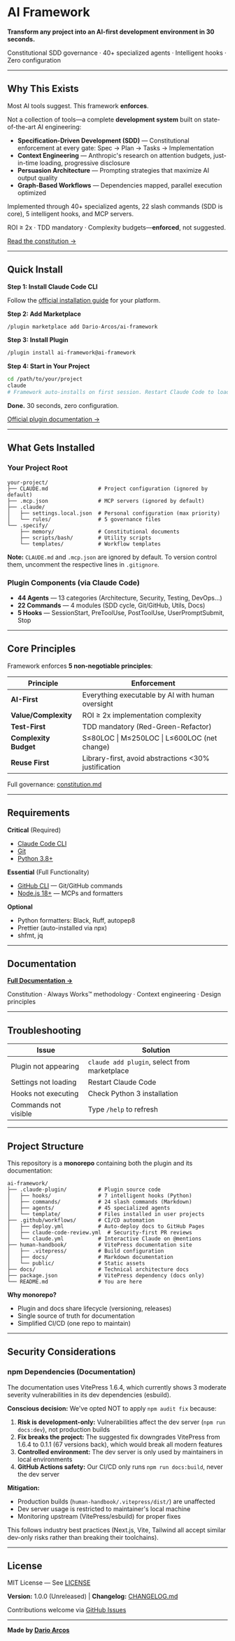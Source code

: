 # AI Framework

**Transform any project into an AI-first development environment in 30 seconds.**

Constitutional SDD governance · 40+ specialized agents · Intelligent hooks · Zero configuration

---

## Why This Exists

Most AI tools suggest. This framework **enforces**.

Not a collection of tools—a complete **development system** built on state-of-the-art AI engineering:

- **Specification-Driven Development (SDD)** — Constitutional enforcement at every gate: Spec → Plan → Tasks → Implementation
- **Context Engineering** — Anthropic's research on attention budgets, just-in-time loading, progressive disclosure
- **Persuasion Architecture** — Prompting strategies that maximize AI output quality
- **Graph-Based Workflows** — Dependencies mapped, parallel execution optimized

Implemented through 40+ specialized agents, 22 slash commands (SDD is core), 5 intelligent hooks, and MCP servers.

ROI ≥ 2x · TDD mandatory · Complexity budgets—**enforced**, not suggested.

[Read the constitution →](https://github.com/Dario-Arcos/ai-framework/blob/main/template/.specify/memory/constitution.md)

---

## Quick Install

**Step 1: Install Claude Code CLI**

Follow the [official installation guide](https://docs.claude.com/en/docs/claude-code/installation) for your platform.

**Step 2: Add Marketplace**

```bash
/plugin marketplace add Dario-Arcos/ai-framework
```

**Step 3: Install Plugin**

```bash
/plugin install ai-framework@ai-framework
```

**Step 4: Start in Your Project**

```bash
cd /path/to/your/project
claude
# Framework auto-installs on first session. Restart Claude Code to load configuration.
```

**Done.** 30 seconds, zero configuration.

[Official plugin documentation →](https://docs.claude.com/en/docs/claude-code/plugins)

---

## What Gets Installed

### Your Project Root

```
your-project/
├── CLAUDE.md                # Project configuration (ignored by default)
├── .mcp.json                # MCP servers (ignored by default)
├── .claude/
│   ├── settings.local.json  # Personal configuration (max priority)
│   └── rules/               # 5 governance files
└── .specify/
    ├── memory/              # Constitutional documents
    ├── scripts/bash/        # Utility scripts
    └── templates/           # Workflow templates
```

**Note:** `CLAUDE.md` and `.mcp.json` are ignored by default. To version control them, uncomment the respective lines in `.gitignore`.

### Plugin Components (via Claude Code)

- **44 Agents** — 13 categories (Architecture, Security, Testing, DevOps...)
- **22 Commands** — 4 modules (SDD cycle, Git/GitHub, Utils, Docs)
- **5 Hooks** — SessionStart, PreToolUse, PostToolUse, UserPromptSubmit, Stop

---

## Core Principles

Framework enforces **5 non-negotiable principles**:

| Principle             | Enforcement                                          |
| --------------------- | ---------------------------------------------------- |
| **AI-First**          | Everything executable by AI with human oversight     |
| **Value/Complexity**  | ROI ≥ 2x implementation complexity                   |
| **Test-First**        | TDD mandatory (Red-Green-Refactor)                   |
| **Complexity Budget** | S≤80LOC \| M≤250LOC \| L≤600LOC (net change)         |
| **Reuse First**       | Library-first, avoid abstractions <30% justification |

Full governance: [constitution.md](https://github.com/Dario-Arcos/ai-framework/blob/main/template/.specify/memory/constitution.md)

---

## Requirements

**Critical** (Required)

- [Claude Code CLI](https://docs.anthropic.com/en/docs/claude-code/installation)
- [Git](https://git-scm.com/downloads)
- [Python 3.8+](https://www.python.org/downloads/)

**Essential** (Full Functionality)

- [GitHub CLI](https://cli.github.com/) — Git/GitHub commands
- [Node.js 18+](https://nodejs.org/) — MCPs and formatters

**Optional**

- Python formatters: Black, Ruff, autopep8
- Prettier (auto-installed via npx)
- shfmt, jq

---

## Documentation

**[Full Documentation →](https://dario-arcos.github.io/ai-framework/)**

Constitution · Always Works™ methodology · Context engineering · Design principles

---

## Troubleshooting

| Issue                | Solution                                     |
| -------------------- | -------------------------------------------- |
| Plugin not appearing | `claude add plugin`, select from marketplace |
| Settings not loading | Restart Claude Code                          |
| Hooks not executing  | Check Python 3 installation                  |
| Commands not visible | Type `/help` to refresh                      |

---

## Project Structure

This repository is a **monorepo** containing both the plugin and its documentation:

```
ai-framework/
├── .claude-plugin/          # Plugin source code
│   ├── hooks/               # 7 intelligent hooks (Python)
│   ├── commands/            # 24 slash commands (Markdown)
│   ├── agents/              # 45 specialized agents
│   └── template/            # Files installed in user projects
├── .github/workflows/       # CI/CD automation
│   ├── deploy.yml           # Auto-deploy docs to GitHub Pages
│   ├── claude-code-review.yml  # Security-first PR reviews
│   └── claude.yml           # Interactive Claude on @mentions
├── human-handbook/          # VitePress documentation site
│   ├── .vitepress/          # Build configuration
│   ├── docs/                # Markdown documentation
│   └── public/              # Static assets
├── docs/                    # Technical architecture docs
├── package.json             # VitePress dependency (docs only)
└── README.md                # You are here
```

**Why monorepo?**

- Plugin and docs share lifecycle (versioning, releases)
- Single source of truth for documentation
- Simplified CI/CD (one repo to maintain)

---

## Security Considerations

### npm Dependencies (Documentation)

The documentation uses VitePress 1.6.4, which currently shows 3 moderate severity vulnerabilities in its dev dependencies (esbuild).

**Conscious decision:** We've opted NOT to apply `npm audit fix` because:

1. **Risk is development-only:** Vulnerabilities affect the dev server (`npm run docs:dev`), not production builds
2. **Fix breaks the project:** The suggested fix downgrades VitePress from 1.6.4 to 0.1.1 (67 versions back), which would break all modern features
3. **Controlled environment:** The dev server is only used by maintainers in local environments
4. **GitHub Actions safety:** Our CI/CD only runs `npm run docs:build`, never the dev server

**Mitigation:**

- Production builds (`human-handbook/.vitepress/dist/`) are unaffected
- Dev server usage is restricted to maintainer's local machine
- Monitoring upstream (VitePress/esbuild) for proper fixes

This follows industry best practices (Next.js, Vite, Tailwind all accept similar dev-only risks rather than breaking their toolchains).

---

## License

MIT License — See [LICENSE](LICENSE)

**Version:** 1.0.0 (Unreleased) | **Changelog:** [CHANGELOG.md](CHANGELOG.md)

Contributions welcome via [GitHub Issues](https://github.com/Dario-Arcos/ai-framework/issues)

---

**Made by [Dario Arcos](https://github.com/Dario-Arcos)**
